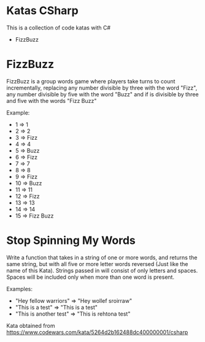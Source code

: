 # Katas CSharp

This is a collection of code katas with C#

- FizzBuzz

# FizzBuzz

FizzBuzz is a group words game where players take turns to count incrementally, replacing any number divisible by three with the word "Fizz", any number divisible by five with the word "Buzz" and if is divisible by three and five with the words "Fizz Buzz"

Example:

- 1 => 1
- 2 => 2
- 3 => Fizz
- 4 => 4
- 5 => Buzz
- 6 => Fizz
- 7 => 7
- 8 => 8
- 9 => Fizz
- 10 => Buzz
- 11 => 11
- 12 => Fizz
- 13 => 13
- 14 => 14
- 15 => Fizz Buzz

# Stop Spinning My Words

Write a function that takes in a string of one or more words, and returns the same string, but with all five or more letter words reversed (Just like the name of this Kata). Strings passed in will consist of only letters and spaces. Spaces will be included only when more than one word is present.

Examples: 

- "Hey fellow warriors"  => "Hey wollef sroirraw" 
- "This is a test" => "This is a test"
- "This is another test" => "This is rehtona test"

Kata obtained from https://www.codewars.com/kata/5264d2b162488dc400000001/csharp
